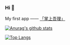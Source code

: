 ### Hi 👋

My first app —— [「掌上吾理」](https://www.coolapk.com/apk/285768)

[![Anurag's github stats](https://github-readme-stats.vercel.app/api?username=FeliksLv01&show_icons=true&theme=dark)](https://github.com/FeliksLv01)

[![Top Langs](https://github-readme-stats.vercel.app/api/top-langs/?username=FeliksLv01&layout=compact)](https://github.com/FeliksLv01)
